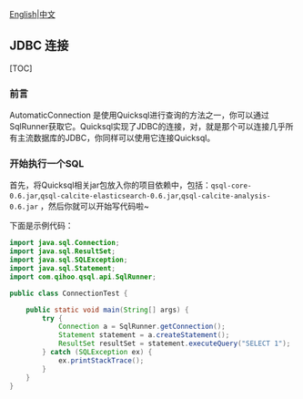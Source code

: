 [English](../../reference/jdbc.md)|[中文](./jdbc.md)

## JDBC 连接

[TOC]

### 前言

AutomaticConnection 是使用Quicksql进行查询的方法之一，你可以通过SqlRunner获取它。Quicksql实现了JDBC的连接，对，就是那个可以连接几乎所有主流数据库的JDBC，你同样可以使用它连接Quicksql。

### 开始执行一个SQL

首先，将Quicksql相关jar包放入你的项目依赖中，包括：`qsql-core-0.6.jar`,`qsql-calcite-elasticsearch-0.6.jar`,`qsql-calcite-analysis-0.6.jar`
，然后你就可以开始写代码啦~

下面是示例代码：

```java
import java.sql.Connection;
import java.sql.ResultSet;
import java.sql.SQLException;
import java.sql.Statement;
import com.qihoo.qsql.api.SqlRunner;

public class ConnectionTest {

    public static void main(String[] args) {
        try {
            Connection a = SqlRunner.getConnection();
            Statement statement = a.createStatement();
            ResultSet resultSet = statement.executeQuery("SELECT 1");
        } catch (SQLException ex) {
            ex.printStackTrace();
        }
    }
}
```

